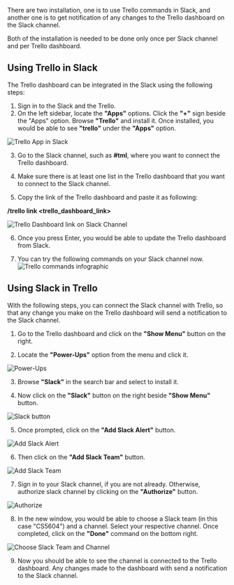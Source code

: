 There are two installation, one is to use Trello commands in Slack, and another one is to get notification of any changes to the Trello dashboard on the Slack channel. 

Both of the installation is needed to be done only once per Slack channel and per Trello dashboard. 

## Using Trello in Slack

The Trello dashboard can be integrated in the Slack using the following steps:

1. Sign in to the Slack and the Trello.
2. On the left sidebar, locate the **"Apps"** options. Click the **"+"** sign beside the "Apps" option. Browse **"Trello"** and install it. Once installed, you would be able to see **"trello"** under the **"Apps"** option.

![Trello App in Slack](Slack_App_Trello.png)

3. Go to the Slack channel, such as **#tml**, where you want to connect the Trello dashboard. 

4. Make sure there is at least one list in the Trello dashboard that you want to connect to the Slack channel. 

5. Copy the link of the Trello dashboard and paste it as following:

**/trello link <trello_dashboard_link>**

![Trello Dashboard link on Slack Channel](trello_dashboard_link_on_slack.png)

6. Once you press Enter, you would be able to update the Trello dashboard from Slack. 

7. You can try the following commands on your Slack channel now. 
![Trello commands infographic](trello_infographic.png)

## Using Slack in Trello

With the following steps, you can connect the Slack channel with Trello, so that any change you make on the Trello dashboard will send a notification to the Slack channel. 

1. Go to the Trello dashboard and click on the **"Show Menu"** button on the right. 

2. Locate the **"Power-Ups"** option from the menu and click it.

![Power-Ups](Power-Ups.png)

3. Browse **"Slack"** in the search bar and select to install it. 

4. Now click on the **"Slack"** button on the right beside **"Show Menu"** button.

![Slack button](Slack_button.png)

5. Once prompted, click on the **"Add Slack Alert"** button.

![Add Slack Alert](add_slack_alert.png)

6. Then click on the **"Add Slack Team"** button. 

![Add Slack Team](add_slack_team.png)

7. Sign in to your Slack channel, if you are not already. Otherwise, authorize slack channel by clicking on the **"Authorize"** button.

![Authorize](authorize_slack.png)

8. In the new window, you would be able to choose a Slack team (in this case "CS5604") and a channel. Select your respective channel. Once completed, click on the **"Done"** command on the bottom right. 

![Choose Slack Team and Channel](choose_channel.png)

9. Now you should be able to see the channel is connected to the Trello dashboard. Any changes made to the dashboard with send a notification to the Slack channel. 